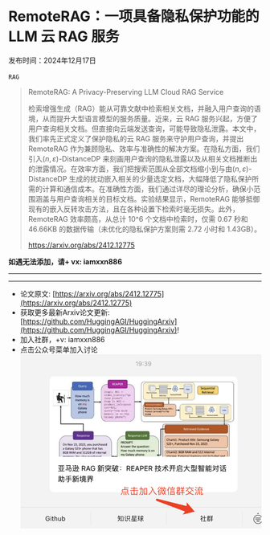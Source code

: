 # RemoteRAG：一项具备隐私保护功能的 LLM 云 RAG 服务
发布时间：2024年12月17日

`RAG`
> RemoteRAG: A Privacy-Preserving LLM Cloud RAG Service
>
> 检索增强生成（RAG）能从可靠文献中检索相关文档，并融入用户查询的语境，从而提升大型语言模型的服务质量。近来，云 RAG 服务兴起，方便了用户查询相关文档。但直接向云端发送查询，可能导致隐私泄露。本文中，我们率先正式定义了保护隐私的云 RAG 服务来守护用户查询，并提出 RemoteRAG 作为兼顾隐私、效率与准确性的解决方案。在隐私方面，我们引入$(n,ε)$-DistanceDP 来刻画用户查询的隐私泄露以及从相关文档推断出的泄露情况。在效率方面，我们把搜索范围从全部文档缩小到与由$(n,ε)$-DistanceDP 生成的扰动嵌入相关的少量选定文档，大幅降低了隐私保护所需的计算和通信成本。在准确性方面，我们通过详尽的理论分析，确保小范围涵盖与用户查询相关的目标文档。实验结果显示，RemoteRAG 能够抵御现有的嵌入反转攻击方法，且在各种设置下检索时毫无损失。此外，RemoteRAG 效率颇高，从总计 10^6 个文档中检索时，仅需 0.67 秒和 46.66KB 的数据传输（未优化的隐私保护方案则需 2.72 小时和 1.43GB）。
>
> https://arxiv.org/abs/2412.12775

**如遇无法添加，请+ vx: iamxxn886**
<hr />


<hr />

- 论文原文: [https://arxiv.org/abs/2412.12775](https://arxiv.org/abs/2412.12775)
- 获取更多最新Arxiv论文更新: [https://github.com/HuggingAGI/HuggingArxiv](https://github.com/HuggingAGI/HuggingArxiv)!
- 加入社群，+v: iamxxn886
- 点击公众号菜单加入讨论
![](https://raw.githubusercontent.com/HuggingAGI/wx_assets/main/2024/07/31/1722434818326-94339e92-22f1-4472-9d27-fed232f70b5d.jpeg)